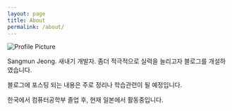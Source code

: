 ```yaml
---
layout: page
title: About
permalink: /about/
---
```


<img src="{{ site.baseurl }}/assets/profile-placeholder.gif" title="Profile Picture" class="profile">

Sangmun Jeong.
새내기 개발자. 좀더 적극적으로 실력을 늘리고자 블로그를 개설하였습니다.

블로그에 포스팅 되는 내용은 주로 정리나 학습관련이 될 예정입니다.

한국에서 컴퓨터공학부 졸업 후, 현재 일본에서 활동중입니다.